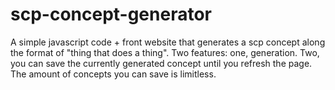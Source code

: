 # scp-concept-generator
A simple javascript code + front website that generates a scp concept along the format of "thing that does a thing". Two features: one, generation. Two, you can save the currently generated concept until you refresh the page. The amount of concepts you can save is limitless.
